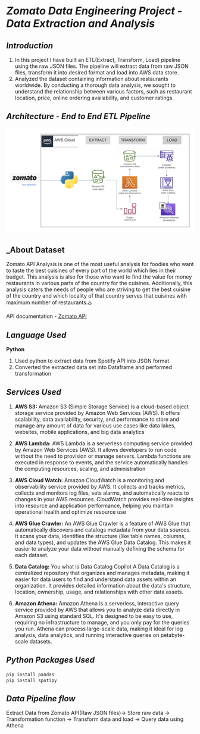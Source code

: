 # _Zomato Data Engineering Project - Data Extraction and Analysis_

## _Introduction_
1. In this project I have built an ETL(Extract, Transform, Load) pipeline using the raw JSON files. The pipeline will extract data from raw JSON files, transform it into desired format and load into AWS data store.
2. Analyzed the dataset containing information about restaurants worldwide. By conducting a thorough data analysis, we sought to understand the relationship between various factors, such as restaurant location, price, online ordering availability, and customer ratings.

## _Architecture - End to End ETL Pipeline_
![Architecture Diagram](https://github.com/ChiranjeeviLakkakula/Zomato-Data-Engineering-Project/blob/main/Zomato-ETL-Pipeline.png)

## _About Dataset
Zomato API Analysis is one of the most useful analysis for foodies who want to taste the best cuisines of every part of the world which lies in their budget. This analysis is also for those who want to find the value for money restaurants in various parts of the country for the cuisines. Additionally, this analysis caters the needs of people who are striving to get the best cuisine of the country and which locality of that country serves that cuisines with maximum number of restaurants.♨️

API documentation - [Zomato API](https://developers.zomato.com/api#headline1)

## _Language Used_

**Python** 
1. Used python to extract data from Spotify API into JSON format.
2. Converted the extracted data set into Dataframe and performed transformation

## _Services Used_

1. **AWS S3:** Amazon S3 (Simple Storage Service) is a cloud-based object storage service provided by Amazon Web Services (AWS). It offers scalability, data availability, security, and performance to store and manage any amount of data for various use cases like data lakes, websites, mobile applications, and big data analytics

2. **AWS Lambda:** AWS Lambda is a serverless computing service provided by Amazon Web Services (AWS). It allows developers to run code without the need to provision or manage servers. Lambda functions are executed in response to events, and the service automatically handles the computing resources, scaling, and administration

3. **AWS Cloud Watch:** Amazon CloudWatch is a monitoring and observability service provided by AWS. It collects and tracks metrics, collects and monitors log files, sets alarms, and automatically reacts to changes in your AWS resources. CloudWatch provides real-time insights into resource and application performance, helping you maintain operational health and optimize resource use

4. **AWS Glue Crawler:** An AWS Glue Crawler is a feature of AWS Glue that automatically discovers and catalogs metadata from your data sources. It scans your data, identifies the structure (like table names, columns, and data types), and updates the AWS Glue Data Catalog. This makes it easier to analyze your data without manually defining the schema for each dataset.

5. **Data Catalog:** You what is Data Catalog Copilot A Data Catalog is a centralized repository that organizes and manages metadata, making it easier for data users to find and understand data assets within an organization. It provides detailed information about the data's structure, location, ownership, usage, and relationships with other data assets.

6. **Amazon Athena:** Amazon Athena is a serverless, interactive query service provided by AWS that allows you to analyze data directly in Amazon S3 using standard SQL. It's designed to be easy to use, requiring no infrastructure to manage, and you only pay for the queries you run. Athena can process large-scale data, making it ideal for log analysis, data analytics, and running interactive queries on petabyte-scale datasets.

## _Python Packages Used_
````
pip install pandas
pip install spotipy
````
## _Data Pipeline flow_

Extract Data from Zomato API(Raw JSON files)-> Store raw data -> Transformation function -> Transform data and load -> Query data using Athena
